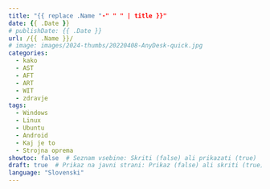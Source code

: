 ```yaml
---
title: "{{ replace .Name "-" " " | title }}"
date: {{ .Date }}
# publishDate: {{ .Date }}
url: /{{ .Name }}/
# image: images/2024-thumbs/20220408-AnyDesk-quick.jpg
categories: 
  - kako
  - AST
  - AFT
  - ART
  - WIT
  - zdravje
tags: 
  - Windows
  - Linux
  - Ubuntu
  - Android
  - Kaj je to
  - Strojna oprema
showtoc: false  # Seznam vsebine: Skriti (false) ali prikazati (true)
draft: true  # Prikaz na javni strani: Prikaz (false) ali skriti (true)
language: "Slovenski"
---
```




<!--*(Kliknite/tapnite na posamezni korak ali trikotnik za skriti ali prikazati podrobnosti (slika, informacije, ...))*

{{< collapse summary="**Korak 1:** TEXTHERE" openByDefault=true >}}

   

{{< /collapse >}}

*(Ta vodič je bil narejen na 64-bitnem Windows 11 24H2)*

[]( "Kliknite/tapnite da odprete spletno stran!")
![](/images/social-logos/X.png)

## Video verzija

*(..2025, 18:00 / 06:00 PM, vremenski pas: CEST / UTC+2 / GMT+2)*

{{< youtube "" >}}-->